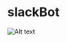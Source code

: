# slackBot
![Alt text](https://github.com/colinsheppard10/slackBot/images/slack.png "Optional title")